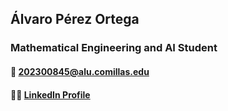 ## Álvaro Pérez Ortega

### Mathematical Engineering and AI Student

#### 📨 [202300845@alu.comillas.edu](mailto:202300845@alu.comillas.edu)
#### 👨‍💻 [LinkedIn Profile](https://www.linkedin.com/in/alvaro-perez-ortega/)




<!--
**Coolgolf1/Coolgolf1** is a ✨ _special_ ✨ repository because its `README.md` (this file) appears on your GitHub profile.

Here are some ideas to get you started:

- 🔭 I’m currently working on ...
- 🌱 I’m currently learning ...
- 👯 I’m looking to collaborate on ...
- 🤔 I’m looking for help with ...
- 💬 Ask me about ...
- 📫 How to reach me: ...
- 😄 Pronouns: ...
- ⚡ Fun fact: ...
-->
